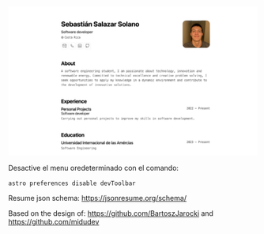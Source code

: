 <img width="1172" alt="Portfolio image" src="/portfolio.png">

Desactive el menu oredeterminado con el comando:
```
astro preferences disable devToolbar
```

Resume json schema:
https://jsonresume.org/schema/

Based on the design of:
https://github.com/BartoszJarocki and https://github.com/midudev
